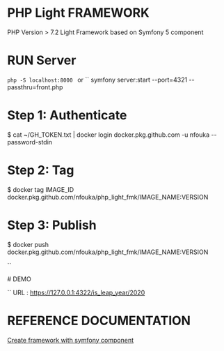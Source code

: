 # PHP Light FRAMEWORK 

PHP Version > 7.2
Light Framework based on Symfony 5 component



# RUN Server 
``
php -S localhost:8000 
``
or 
``
symfony server:start --port=4321 --passthru=front.php


# Step 1: Authenticate
$ cat ~/GH_TOKEN.txt | docker login docker.pkg.github.com -u nfouka --password-stdin

# Step 2: Tag
$ docker tag IMAGE_ID docker.pkg.github.com/nfouka/php_light_fmk/IMAGE_NAME:VERSION

# Step 3: Publish
$ docker push docker.pkg.github.com/nfouka/php_light_fmk/IMAGE_NAME:VERSION


``


# DEMO 

``
URL :  https://127.0.0.1:4322/is_leap_year/2020

# REFERENCE DOCUMENTATION 
<a href='https://symfony.com/doc/current/create_framework'>  Create framework with symfony component </a>
